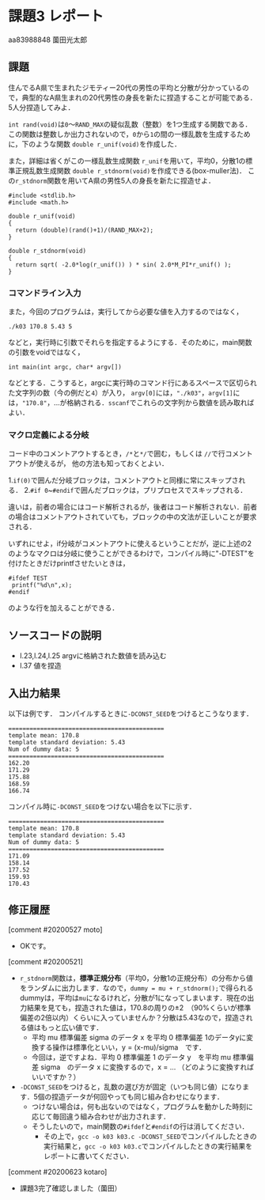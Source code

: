 # 課題3 レポート

aa83988848 薗田光太郎

## 課題

住んでるA県で生まれたジモティー20代の男性の平均と分散が分かっているので，典型的なA県生まれの20代男性の身長を新たに捏造することが可能である．5人分捏造してみよ．

`int rand(void)`は`0`〜`RAND_MAX`の疑似乱数（整数）を1つ生成する関数である．この関数は整数しか出力されないので，`0`から`1`の間の一様乱数を生成するために，下のような関数 `double r_unif(void)`を作成した．

また，詳細は省くがこの一様乱数生成関数 `r_unif`を用いて，平均0，分散1の標準正規乱数生成関数 `double r_stdnorm(void)`を作成できる(box-muller法)．
この`r_stdnorm`関数を用いてA県の男性5人の身長を新たに捏造せよ．


  ```{c}
  #include <stdlib.h>
  #include <math.h>

  double r_unif(void)
  {
    return (double)(rand()+1)/(RAND_MAX+2);
  }
  
  double r_stdnorm(void)
  {  
    return sqrt( -2.0*log(r_unif()) ) * sin( 2.0*M_PI*r_unif() );
  } 
  ```

### コマンドライン入力

また，今回のプログラムは，実行してから必要な値を入力するのではなく，

```
./k03 170.8 5.43 5
```

などと，実行時に引数でそれらを指定するようにする．そのために，main関数の引数をvoidではなく，

```
int main(int argc, char* argv[])
```

などとする．こうすると，argcに実行時のコマンド行にあるスペースで区切られた文字列の数（今の例だと`4`）が入り，
`argv[0]`には，`"./k03"`，`argv[1]`には，`"170.8"`，...が格納される．`sscanf`でこれらの文字列から数値を読み取ればよい．

### マクロ定義による分岐

コード中のコメントアウトするとき，`/*`と`*/`で囲む，もしくは `//`で行コメントアウトが使えるが，
他の方法も知っておくとよい．

1.`if(0)`で囲んだ分岐ブロックは，コメントアウトと同様に常にスキップされる．
2.`#if 0`~`#endif`で囲んだブロックは，プリプロセスでスキップされる．

違いは，前者の場合にはコード解析されるが，後者はコード解析されない．前者の場合はコメントアウトされていても，ブロックの中の文法が正しいことが要求される．

いずれにせよ，if分岐がコメントアウトに使えるということだが，逆に上述の2のようなマクロは分岐に使うことができるわけで，コンパイル時に"-DTEST"を付けたときだけprintfさせたいときは，

```
#ifdef TEST
 printf("%d\n",x);
#endif
```

のような行を加えることができる．


## ソースコードの説明

- l.23,l.24,l.25 argvに格納された数値を読み込む
- l.37 値を捏造

## 入出力結果

以下は例です． コンパイルするときに`-DCONST_SEED`をつけるとこうなります．

```
============================================
template mean: 170.8
template standard deviation: 5.43
Num of dummy data: 5
============================================
162.20
171.29
175.88
168.59
166.74
```
コンパイル時に`-DCONST_SEED`をつけない場合を以下に示す．
```
============================================
template mean: 170.8
template standard deviation: 5.43
Num of dummy data: 5
============================================
171.09
158.14
177.52
159.93
170.43
```

## 修正履歴

[comment #20200527 moto]
- OKです。

[comment #20200521]
- `r_stdnorm`関数は，**標準正規分布**（平均0，分散1の正規分布）の分布から値をランダムに出力します．なので，`dummy = mu + r_stdnorm();`で得られるdummyは，平均は`mu`になるけれど，分散が1になってしまいます．現在の出力結果を見ても，捏造された値は，170.8の周りの±2　（90%くらいが標準偏差の2倍以内）くらいに入っていませんか？分散は5.43なので，捏造される値はもっと広い値です．
  - 平均 mu 標準偏差 sigma のデータ x を平均 0 標準偏差 1のデータyに変換する操作は標準化といい，y = (x-mu)/sigma　です．
  - 今回は，逆ですよね．平均 0 標準偏差 1 のデータ y　を平均 mu 標準偏差 sigma　のデータ x に変換するので，x = ... （どのように変換すればいいですか？）　
- `-DCONST_SEED`をつけると，乱数の選び方が固定（いつも同じ値）になります．5個の捏造データが何回やっても同じ組み合わせになります．
  - つけない場合は，何も出ないのではなく，プログラムを動かした時刻に応じて毎回違う組み合わせが出力されます．
  - そうしたいので，main関数の`#ifdef`と`#endif`の行は消してください．
    - その上で，`gcc -o k03 k03.c -DCONST_SEED`でコンパイルしたときの実行結果と，`gcc -o k03 k03.c`でコンパイルしたときの実行結果をレポートに書いてください．

[comment #20200623 kotaro]
- 課題3完了確認しました（薗田）